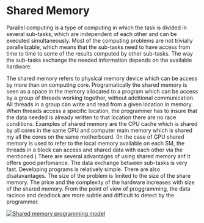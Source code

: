 # Shared Memory

Parallel computing is a type of computing in which the task is divided in several sub-tasks, which are independent of each other and can be executed simultaneously. Most of the computing problems are not trivially parallelizable, which means that the sub-tasks need to have access from time to time to some of the results computed by other sub-tasks. The way the sub-tasks exchange the needed information depends on the available hardware. 

The shared memory refers to physical memory device which can be access by more than on computing core. Programatically the shared memory is seen as a space in the memory allocated to a program which can be access by a group of threads working together, without additional communication. All threads in a group can write and read from a given location in memory. When threads access a specific location, the programmer has to insure that the data needed is already written to that location there are no race conditions. Examples of shared memory are the CPU cache which is shared by all cores in the same CPU and computer main memory which is shared my all the cores on the same motherboard. (In the case of GPU shared memory is used to refer to the local memory available on each SM, the threads in a block can access and shared data with each other via the mentioned.) There are several advantages of using shared memory anf it offers good perfomance. The data exchange between sub-tasks is very fast. Developing programs is relatively simple. There are also disatavantages. The size of the problem is limited to the size of the share memory. The price and the complexity of the hardware increases with size of the shared memory. From the point of view of proggramming, the data racince and deadlock are more subtle and difficult to detect by the programmer.

[![Shared memory programming model](https://cdn.app.compendium.com/uploads/user/e7c690e8-6ff9-102a-ac6d-e4aebca50425/bbeb190a-b93b-4d7b-bd6c-3f9928cd87d2/Image/0ff62842b17a46978cd5cee1572e0fdb/shared_memory.png)](https://cdn.app.compendium.com/uploads/user/e7c690e8-6ff9-102a-ac6d-e4aebca50425/bbeb190a-b93b-4d7b-bd6c-3f9928cd87d2/Image/0ff62842b17a46978cd5cee1572e0fdb/shared_memory.png)
